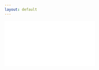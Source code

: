 ```yaml
---
layout: default
---
```


<embed class="pdf" src="{% link assets/documents/Auriemma_Resume_2023_sept_folio2.pdf %}" type="application/pdf">